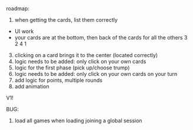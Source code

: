 roadmap:
1) when getting the cards, list them correctly 
- UI work
- your cards are at the bottom, then back of the cards for all the others
  3
2   4
  1

3) clicking on a card brings it to the center (located correctly)
4) logic needs to be added: only click on your own cards
5) logic for the first phase (pick up/choose trump)
6) logic needs to be added: only click on your own cards on your turn
7) add logic for points, multiple rounds
8) add animation

V1!

BUG:
1) load all games when loading joining a global session <fixed>

